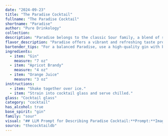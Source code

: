 ```yaml
---
date: "2024-09-23"
title: "The Paradise Cocktail"
fullname: "The Paradise Cocktail"
shortname: "Paradise"
author: "Pure Drinkology"
collection:
description: "Paradise belongs to the classic Sour family, a blend of spirits, citrus juice, and sweetener.  While its exact origin is unclear, its combination of gin, apricot brandy, and orange juice suggests a 19th-century European influence, possibly drawing inspiration from the popularity of gin and brandy-based cocktails of the era. "
flavor_description: "Paradise offers a vibrant and refreshing taste profile. The gin provides a crisp, juniper-forward base, while the apricot brandy adds a touch of sweetness and a warm, fruity complexity. Orange juice contributes a bright, citrusy acidity that balances the sweetness and creates a harmonious blend. The overall experience is a delightful combination of refreshing citrus, fruity sweetness, and a subtle gin backbone. "
bartender_tips: "For a balanced Paradise, use a high-quality gin with botanicals that complement apricot.  A good apricot brandy adds sweetness and complexity, so don't skimp on quality there either.  Freshly squeezed orange juice is key - it's the base of the drink, so avoid store-bought.  Shake well with ice to chill and meld flavors, and strain into a chilled coupe glass.  A simple orange twist garnish adds a nice touch. "
ingredients:
  - item: "Gin"
    measure: "7 oz"
  - item: "Apricot Brandy"
    measure: "4 oz"
  - item: "Orange Juice"
    measure: "3 oz"
instructions:
  - item: "Shake together over ice."
  - item: "Strain into cocktail glass and serve chilled."
glass: "Cocktail glass"
category: "cocktail"
has_alcohol: true
base_spirit: "gin"
family: "sour"
visual: "## LLM Prompt for Describing Paradise Cocktail:**Prompt:**Imagine a cocktail named Paradise crafted with gin, apricot brandy, and orange juice.  Using vivid imagery and sensory details, describe the appearance of this cocktail. Consider:* **Color:** What shades of orange and yellow blend together? Is the color vibrant and bright, or muted and mellow?* **Texture:** Does the cocktail appear smooth and silky, or slightly cloudy with a subtle haze?* **Garnish:** What simple yet elegant garnish would complement the colors and flavors of the cocktail?* **Glassware:** In what type of glass would this cocktail be best served, and how does the shape enhance its aesthetic appeal?**Bonus:** * Describe the effect of sunlight or candlelight on the cocktail's appearance.* Imagine the cocktail being served at a tropical paradise setting. How would its appearance be enhanced by the surrounding environment? "
source: "thecocktaildb"
---
```


